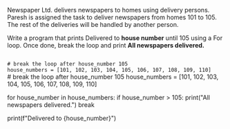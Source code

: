 Newspaper Ltd. delivers newspapers to homes using delivery persons. Paresh is assigned the task to deliver newspapers from homes 101 to 105.  The rest of the deliveries will be handled by another person.

Write a program that prints Delivered to **house number** until 105 using a For loop. Once done, break the loop and print **All newspapers delivered.**

<codeblock language="python" type="exercise" testMode="fixedInput">
<code>
# break the loop after house_number 105
house_numbers = [101, 102, 103, 104, 105, 106, 107, 108, 109, 110]
</code>

<solution>
# break the loop after house_number 105
house_numbers = [101, 102, 103, 104, 105, 106, 107, 108, 109, 110]

for house_number in house_numbers:
  if house_number > 105:
    print("All newspapers delivered.")
    break

  print(f"Delivered to {house_number}")
</solution>
</codeblock>